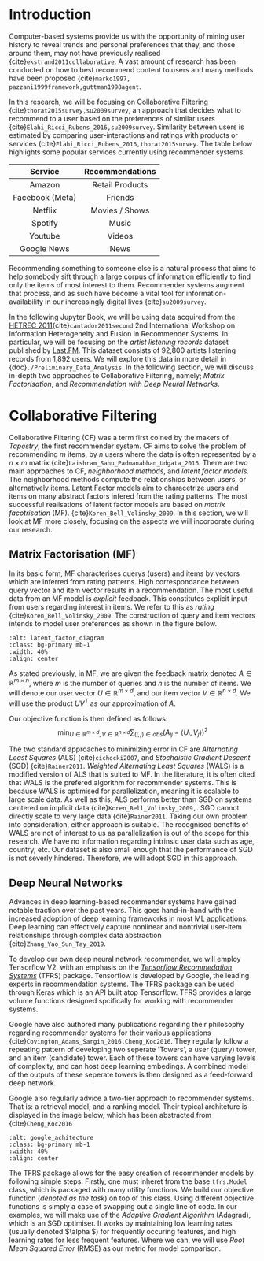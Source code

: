 # Introduction

Computer-based systems provide us with the opportunity of mining user history to reveal trends and personal preferences that they, and those around them, may not have previously realised {cite}`ekstrand2011collaborative`. A vast amount of research has been conducted on how to best recommend content to users and many methods have been proposed {cite}`marko1997, pazzani1999framework,guttman1998agent`.

In this research, we will be focusing on Collaborative Filtering {cite}`thorat2015survey,su2009survey`, an approach that decides what to recommend to a user based on the preferences of similar users {cite}`Elahi_Ricci_Rubens_2016,su2009survey`. Similarity between users is estimated by comparing user-interactions and ratings with products or services {cite}`Elahi_Ricci_Rubens_2016,thorat2015survey`. The table below highlights some popular services currently using recommender systems.

| Service         | Recommendations|
| :-------------: |:--------------:|
| Amazon          | Retail Products|
| Facebook (Meta) | Friends        |
| Netflix         | Movies / Shows |
| Spotify         | Music          |
| Youtube         | Videos         |
| Google News     | News           |

Recommending something to someone else is a natural process that aims to help somebody sift through a large corpus of information efficiently to find only the items of most interest to them. Recommender systems augment that process, and as such have become a vital tool for information-availability in our increasingly digital lives {cite}`su2009survey`.

In the following Jupyter Book, we will be using data acquired from the [HETREC 2011](https://grouplens.org/datasets/hetrec-2011/){cite}`cantador2011second` 2nd International Workshop on Information Heterogeneity and Fusion in Recommender Systems. In particular, we will be focusing on the *artist listening records* dataset published by [Last.FM](https://www.last.fm/). This dataset consists of 92,800 artists listening records from 1,892 users. We will explore this data in more detail in {doc}`./Preliminary_Data_Analysis`. In the following section, we will discuss in-depth two approaches to Collaborative Filtering, namely; *Matrix Factorisation*, and *Recommendation with Deep Neural Networks*.

# Collaborative Filtering
Collaborative Filtering (CF) was a term first coined by the makers of *Tapestry*, the first recommender system.
CF aims to solve the problem of recommending $m$ items, by $n$ users where the data is often represented by a $n \times m$ matrix {cite}`Laishram_Sahu_Padmanabhan_Udgata_2016`. There are two main approaches to CF, *neighborhood methods*, and *latent factor models*. The neighborhood methods compute the relationships between users, or alternatively items. Latent Factor models aim to characetrize users and items on many abstract factors infered from the rating patterns. The most successful realisations of latent factor models are based on *matrix facotrisation* (MF). {cite}`Koren_Bell_Volinsky_2009`. In this section, we will look at MF more closely, focusing on the aspects we will incorporate during our research.

## Matrix Factorisation (MF)
In its basic form, MF characterises querys (users) and items by vectors which are inferred from rating patterns. High correspondance between query vector and item vector results in a recommendation. The most useful data from an MF model is *explicit* feedback. This constitutes explicit input from users regarding interest in items. We refer to this as *rating* {cite}`Koren_Bell_Volinsky_2009`. The construction of query and item vectors intends to model user preferences as shown in the figure below.

```{image} images/mf_latent_factors.png
:alt: latent_factor_diagram
:class: bg-primary mb-1
:width: 40%
:align: center
```

As stated previously, in MF, we are given the feedback matrix denoted $A \in \mathbb{R}^{m \times n}$, where $m$ is the number of queries and $n$ is the number of items. We will denote our user vector $U \in \mathbb{R}^{m \times d}$, and our item vector $V \in \mathbb{R}^{n \times d}$. We will use the product $UV^{T}$ as our approximation of $A$.

Our objective function is then defined as follows: 
$$
    \min _{U \in \mathbb{R}^{m \times d}, V \in \mathbb{R}^{n \times d}}\sum_{(i,j) \in obs} (A_{ij} - \langle U_{i},V_{j} \rangle)^{2}
$$

The two standard approaches to minimizing error in CF are *Alternating Least Squares* (ALS) {cite}`cichocki2007`, and *Stochaistic Gradient Descent* (SGD) {cite}`Rainer2011`. *Weighted Alternating Least Squares* (WALS) is a modified version of ALS that is suited to MF. In the literature, it is often cited that WALS is the prefered algorithm for recommender systems. This is because WALS is optimised for parallelization, meaning it is scalable to large scale data. As well as this, ALS performs better than SGD on systems centered on implicit data {cite}`Koren_Bell_Volinsky_2009,`. SGD cannot directly scale to very large data {cite}`Rainer2011`. Taking our own problem into consideration, either approach is suitable. The recognised benefits of WALS are not of interest to us as parallelization is out of the scope for this research. We have no information regarding intrinsic user data such as age, country, etc. Our dataset is also small enough that the performance of SGD is not severly hindered. Therefore, we will adopt SGD in this approach.


## Deep Neural Networks
Advances in deep learning-based recommender systems have gained notable traction over the past years. This goes hand-in-hand with the increased adoption of deep learning frameworks in most ML applications. Deep learning can effectively capture nonlinear and nontrivial user-item relationships through complex data abstraction {cite}`Zhang_Yao_Sun_Tay_2019`. 

To develop our own deep neural network recommender, we will employ Tensorflow V2, with an emphasis on the [*Tensorflow Recommedation Systems*](https://www.tensorflow.org/recommenders/api_docs/python/tfrs) (TFRS) package. Tensorflow is developed by Google, the leading experts in recommendation systems. The TFRS package can be used through Keras which is an API built atop Tensorflow. TFRS provides a large volume functions designed spcifically for working with recommender systems.

Google have also authored many publications regarding their philosophy regarding recommender systems for their various applications {cite}`Covington_Adams_Sargin_2016,Cheng_Koc2016`. They regularly follow a repeating pattern of developing two seperate 'Towers', a user (query) tower, and an item (candidate) tower. Each of these towers can have varying levels of complexity, and can host deep learning embedings. A combined model of the outputs of these seperate towers is then designed as a feed-forward deep network.

Google also regularly advice a two-tier approach to recommender systems. That is: a retrieval model, and a ranking model. Their typical architeture is displayed in the image below, which has been abstracted from {cite}`Cheng_Koc2016`

```{image} images/google_architecture.png
:alt: google_achitecture
:class: bg-primary mb-1
:width: 40%
:align: center
```

The TFRS package allows for the easy creation of recommender models by following simple steps. Firstly, one must inheret from the base `tfrs.Model` class, which is packaged with many utility functions. We build our objective function (*denoted as the task*) on top of this class. Using different objective functions is simply a case of swapping out a single line of code. In our examples, we will make use of the *Adaptive Gradient Algorithm* (Adagrad), which is an SGD optimiser. It works by maintaining low learning rates (usually denoted $\alpha $) for frequently occuring features, and high learning rates for less frequent features. Where we can, we will use *Root Mean Squared Error* (RMSE) as our metric for model comparison.
